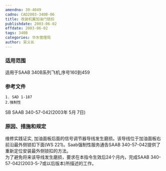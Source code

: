 ```yaml
---
amendno: 39-4049  
cadno: CAD2003-340B-06  
title: 改装机翼加油门锁扣  
publishdate: 2003-06-02  
effdate: 2003-06-02  
tags: 340B  
categories: 华东管理局  
author: 吴义长  
---
```

  
### 适用范围  
适用于SAAB 340B系列飞机,序号160到459  
  
<!--more-->  
### 参考文件  
    1. SAD 1-187  
    2.强制性  
SB SAAB 340-57-042(2003年 5月 7日)  
  
### 原因、措施和规定  
维修实践证实, 加油面板后面的信号调节器导线发生磨损。该导线位于加油面板右前沿最外侧锁扣下面(WS 221)。Saab强制性服务通告SAAB 340-57-042提供了重新定位安装最外侧锁扣的方法。  
    为了避免将来该导线发生磨损，要求在本指令生效后24个月内，完成SAAB 340-57-042(2003-5-7或以后版本)所描述的工作。  
